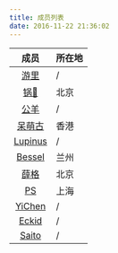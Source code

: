 ```yaml
---
title: 成员列表
date: 2016-11-22 21:36:02
---
```


| 成员 | 所在地 |
| :--: | :-- |
| [游里](/member/uuPin1.html) | / |
| [锅🍳](/member/mechanician.html) | 北京 |
| [公羊](/member/公羊.html) | / |
| [呆萌古](/member/ku.html) | 香港 |
| [Lupinus](/member/lupinus.html) | / |
| [Bessel](/member/Bessel.html) | 兰州 |
| [薛格](/member/xueyige.html) | 北京 |
| [PS](/member/PS.html) | 上海 |
| [YiChen](/member/Yichen.html) | / |
| [Eckid](/member/eckid.html) | / |
| [Saito](/member/Saito.html) | / |
